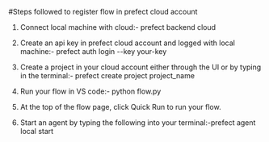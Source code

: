 #Steps followed to register flow in prefect cloud account

1.  Connect local machine with cloud:-
    prefect backend cloud
 
2. Create an api key in prefect cloud account and logged with local machine:-
   prefect auth login --key your-key
  
3. Create a project in your cloud account either through the UI or by typing in the terminal:-
   prefect create project project_name
  
4. Run your flow in VS code:-
   python flow.py 
  
5.  At the top of the flow page, click Quick Run to run your flow.
  
6.  Start an agent by typing the following into your terminal:-prefect agent local start
  
  
 